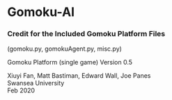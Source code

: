 # Gomoku-AI




### Credit for the Included Gomoku Platform Files
(gomoku.py, gomokuAgent.py, misc.py)

Gomoku Platform (single game)
Version 0.5

Xiuyi Fan, Matt Bastiman, Edward Wall, Joe Panes  
Swansea University  
Feb 2020
